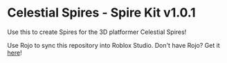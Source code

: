 # Celestial Spires - Spire Kit v1.0.1

Use this to create Spires for the 3D platformer Celestial Spires!

Use Rojo to sync this repository into Roblox Studio. Don't have Rojo? Get it [here](https://rojo.space/docs/v7/)!